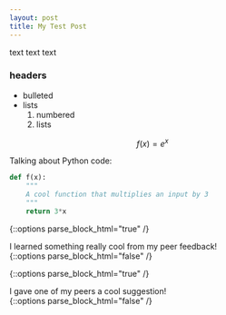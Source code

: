 ```yaml
---
layout: post
title: My Test Post
---
```


text text text

### headers

- bulleted
- lists
	1. numbered
	2. lists
	
$$f(x) = e^x$$

Talking about Python code:

```python
def f(x):
	"""
	A cool function that multiplies an input by 3
	"""
	return 3*x
```
{::options parse_block_html="true" /}
<div class="got-help">
I learned something really cool from my peer feedback! 
</div>
{::options parse_block_html="false" /}

{::options parse_block_html="true" /}
<div class="gave-help">
I gave one of my peers a cool suggestion! 
</div>
{::options parse_block_html="false" /}